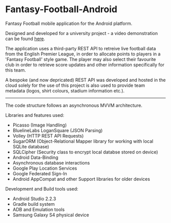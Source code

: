 # Fantasy-Football-Android
Fantasy Football mobile application for the Android platform.

Designed and developed for a university project - a video demonstration can be found <a href="https://vimeo.com/280743354" target="_blank">here</a>.

The application uses a third-party REST API to retreive live football data from the English Premier League, in order
to allocate points to players in a 'Fantasy Football' style game. The player may also select their favourite club in order to retrieve score updates
and other information specifically for this team.

A bespoke (and now depricated) REST API was developed and hosted in the cloud solely for the use of this project is also used to provide team metadata (logos, shirt
colours, stadium information etc.).

-----------------------------------------------------------------------------------------------

The code structure follows an asynchronous MVVM architecture.

Libraries and features used:

- Picasso (Image Handling)
- BluelineLabs LoganSquare (JSON Parsing)
- Volley (HTTP REST API Requests)
- SugarORM (Object-Relational Mapper library for working with local SQLite database)
- SQLCipher (Security class to encrypt local databse stored on device)
- Android Data-Binding
- Asynchronous database interactions
- Google Play Location Services
- Google Federated Sign-In
- Android AppCompat and other Support libraries for older devices

Development and Build tools used:

- Android Studio 2.2.3
- Gradle build system
- ADB and Emulation tools
- Samsung Galaxy S4 physical device
